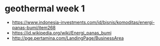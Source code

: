 # geothermal week 1

- https://www.indonesia-investments.com/id/bisnis/komoditas/energi-panas-bumi/item268
- https://id.wikipedia.org/wiki/Energi_panas_bumi
- http://pge.pertamina.com/LandingPage/BusinessArea
